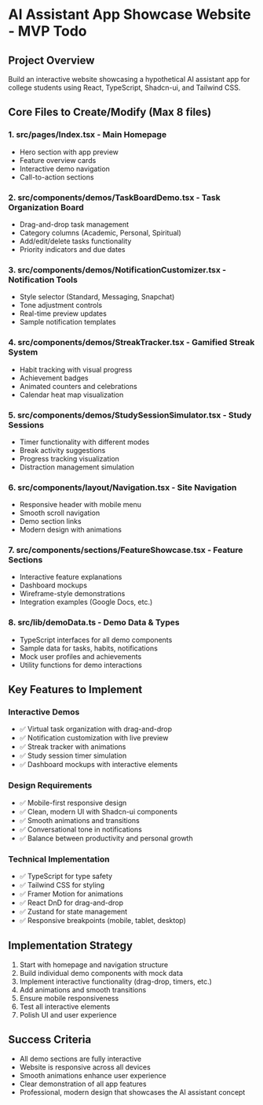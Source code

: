 # AI Assistant App Showcase Website - MVP Todo

## Project Overview
Build an interactive website showcasing a hypothetical AI assistant app for college students using React, TypeScript, Shadcn-ui, and Tailwind CSS.

## Core Files to Create/Modify (Max 8 files)

### 1. src/pages/Index.tsx - Main Homepage
- Hero section with app preview
- Feature overview cards
- Interactive demo navigation
- Call-to-action sections

### 2. src/components/demos/TaskBoardDemo.tsx - Task Organization Board
- Drag-and-drop task management
- Category columns (Academic, Personal, Spiritual)
- Add/edit/delete tasks functionality
- Priority indicators and due dates

### 3. src/components/demos/NotificationCustomizer.tsx - Notification Tools
- Style selector (Standard, Messaging, Snapchat)
- Tone adjustment controls
- Real-time preview updates
- Sample notification templates

### 4. src/components/demos/StreakTracker.tsx - Gamified Streak System
- Habit tracking with visual progress
- Achievement badges
- Animated counters and celebrations
- Calendar heat map visualization

### 5. src/components/demos/StudySessionSimulator.tsx - Study Sessions
- Timer functionality with different modes
- Break activity suggestions
- Progress tracking visualization
- Distraction management simulation

### 6. src/components/layout/Navigation.tsx - Site Navigation
- Responsive header with mobile menu
- Smooth scroll navigation
- Demo section links
- Modern design with animations

### 7. src/components/sections/FeatureShowcase.tsx - Feature Sections
- Interactive feature explanations
- Dashboard mockups
- Wireframe-style demonstrations
- Integration examples (Google Docs, etc.)

### 8. src/lib/demoData.ts - Demo Data & Types
- TypeScript interfaces for all demo components
- Sample data for tasks, habits, notifications
- Mock user profiles and achievements
- Utility functions for demo interactions

## Key Features to Implement

### Interactive Demos
- ✅ Virtual task organization with drag-and-drop
- ✅ Notification customization with live preview
- ✅ Streak tracker with animations
- ✅ Study session timer simulation
- ✅ Dashboard mockups with interactive elements

### Design Requirements
- ✅ Mobile-first responsive design
- ✅ Clean, modern UI with Shadcn-ui components
- ✅ Smooth animations and transitions
- ✅ Conversational tone in notifications
- ✅ Balance between productivity and personal growth

### Technical Implementation
- ✅ TypeScript for type safety
- ✅ Tailwind CSS for styling
- ✅ Framer Motion for animations
- ✅ React DnD for drag-and-drop
- ✅ Zustand for state management
- ✅ Responsive breakpoints (mobile, tablet, desktop)

## Implementation Strategy
1. Start with homepage and navigation structure
2. Build individual demo components with mock data
3. Implement interactive functionality (drag-drop, timers, etc.)
4. Add animations and smooth transitions
5. Ensure mobile responsiveness
6. Test all interactive elements
7. Polish UI and user experience

## Success Criteria
- All demo sections are fully interactive
- Website is responsive across all devices
- Smooth animations enhance user experience
- Clear demonstration of all app features
- Professional, modern design that showcases the AI assistant concept